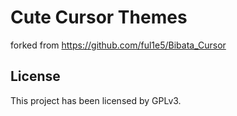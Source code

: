 # Cute Cursor Themes

forked from https://github.com/ful1e5/Bibata_Cursor

## License

This project has been licensed by GPLv3.

